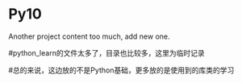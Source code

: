 # Py10

Another project content too much, add new one.

#python_learn的文件太多了，目录也比较多，这里为临时记录

#总的来说，这边放的不是Python基础，更多放的是使用到的库类的学习
